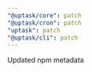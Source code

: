 ```yaml
---
"@uptask/core": patch
"@uptask/cron": patch
"uptask": patch
"@uptask/cli": patch
---
```


Updated npm metadata
